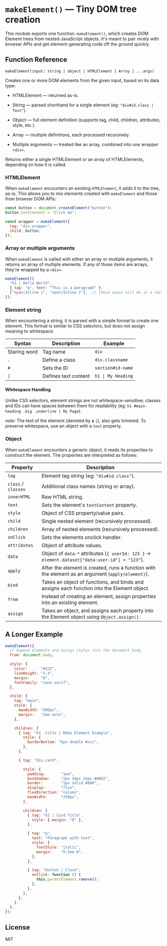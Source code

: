 # `makeElement()` — Tiny DOM tree creation

This module exports one function: `makeElement()`, which
creates DOM Element trees from nested JavaScript objects. It's
meant to pair nicely with browser APIs and get element-generating
code off the ground quickly.

## Function Reference

`makeElement(input: string | object | HTMLElement | Array | ...args)`

Creates one or more DOM elements from the given input, based on
its data type:

- HTMLElement — returned as-is.

- String — parsed shorthand for a single element (eg: `"div#id.class | Text"`).

- Object — full element definition (supports tag, child, children, attributes, style, etc.).

- Array — multiple definitions, each processed recursively.

- Multiple arguments — treated like an array, combined into one wrapper `<div>`.

Returns either a single HTMLElement or an array of HTMLElements,
depending on how it is called.

### HTMLElement

When `makeElement` encounters an existing `HTMLElement`, it adds it to the
tree, as-is. This allows you to mix elements created with
`makeElement` and those from browser DOM APIs:

```javascript
const button = document.createElement("button");
button.textContent = "Click me";

const wrapper = makeElement({
  tag: "div.wrapper",
  child: button,
});
```

### Array or multiple arguments

When `makeElement` is called with either an array or
multiple arguments, it returns an array of multiple elements. If
any of those items are arrays, they're wrapped by a `<div>`.

```javascript
makeElement([
  "h1 | Hello World",
  { tag: "p", text: "This is a paragraph" },
  ["span|Inline 1", "span|Inline 2"],  // these spans will be in a <div>
]);
```

### Element string

When encountering a string, it is parsed with a simple format to
create one element. This format is similar to CSS selectors, but
does not assign meaning to whitespace.

| Syntax       | Description          | Example           |
| ------------ | -------------------- | ----------------- |
| Staring word | Tag name             | `div`             |
| `.`          | Define a class       | `div.classname`   |
| `#`          | Sets the ID          | `section#id-name` |
| <code>&#124;</code> | Defines text content | <code>h1 &#124; My Heading</code> |

#### Whitespace Handling

Unlike CSS selectors, element strings are not
whitespace-sensitive; classes and IDs can have spaces between
them for readability (eg: `h1 #main-heading .big .underline | My Page`).

*note:* The text of the element (denoted by a `|`), also gets
trimmed. To preserve whitespace, use an object with a `text`
property.

### Object

When `makeElement` encounters a generic object, it reads its
properties to construct the element. The properties are
interpreted as follows:

| Property            | Description                                                                                       |
| ------------------- | ------------------------------------------------------------------------------------------------- |
| `tag`               | Element tag string (eg: `"div#id.class"`).                                                        |
| `class` / `classes` | Additional class names (string or array).                                                         |
| `innerHTML`         | Raw HTML string.                                                                                  |
| `text`              | Sets the element's `textContent` property.                                                        |
| `style`             | Object of CSS property/value pairs.                                                               |
| `child`             | Single nested element (recursively processed).                                                    |
| `children`          | Array of nested elements (recursively processed).                                                 |
| `onClick`           | Sets the elements onclick handler.                                                                |
| `attributes`        | Object of attribute values.                                                                       |
| `data`              | Object of <code>data-&ast;</code> attributes (`{ userId: 123 }` → `element.dataset["data-user-id"] = "123"`). |
| `apply`             | After the element is created, runs a function with the element as an argument (`apply(element)`). |
| `bind`              | Takes an object of functions, and binds and assigns each function into the Element object.        |
| `from`              | Instead of creating an element, assign properties into an existing element.                       |
| `assign`            | Takes an object, and assigns each property into the Element object using `Object.assign()`.       |

## A Longer Example

```javascript
makeElement({
  // Append elements and assign styles into the document body
  from: document.body,

  style: {
    color:      "#222",
    lineHeight: "1.4",
    margin:     "0",
    fontFamily: "sans-serif",
  },

  child: {
    tag: "main",
    style: {
      maxWidth: "800px",
      margin:   "2em auto",
    },

    children: [
      { tag: "h1 .title | Make Element Example",
        style: {
          borderBottom: "6px double #ccc",
        },
      },

      { tag: "div.card",

        style: {
          padding:       "1em",
          boxShadow:     "2px 10px 24px #0002",
          border:        "1px solid #888",
          display:       "flex",
          flexDirection: "column",
          maxWidth:      "250px",
        },

        children: [
          { tag: "h2 | Card Title",
            style: { margin: "0" },
          },

          { tag: "p",
            text: "Paragraph with text",
            style: {
              fontStyle: "italic",
              margin:    "0.5em 0",
            },
          },

          { tag: "button | Close",
            onClick: function () {
              this.parentElement.remove();
            },
          },
        ],
      },
    ],
  },
});
```

## License

MIT
